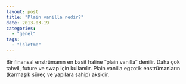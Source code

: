 ```yaml
---
layout: post
title: "Plain vanilla nedir?"
date: 2013-03-19
categories: 
  - "genel"
tags: 
  - "isletme"
---
```


Bir finansal enstrümanın en basit haline “plain vanilla” denilir. Daha çok tahvil, future ve swap için kullanılır. Plain vanilla egzotik enstrümanların (karmaşık süreç ve yapılara sahip) aksidir.
